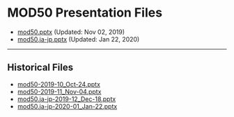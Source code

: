<!--
This is a machine generated file, and should not be edited, as it will be overwritten with future updates.
-->

# MOD50 Presentation Files

- [mod50.pptx](https://globaleventcdn.blob.core.windows.net/assets/mod/mod50/mod50.pptx) (Updated: Nov 02, 2019)
- [mod50.ja-jp.pptx](https://globaleventcdn.blob.core.windows.net/assets/mod/mod50/mod50.ja-jp.pptx) (Updated: Jan 22, 2020)
---
## Historical Files
- [mod50-2019-10_Oct-24.pptx](https://globaleventcdn.blob.core.windows.net/assets/mod/mod50/mod50-2019-10_Oct-24.pptx)
- [mod50-2019-11_Nov-04.pptx](https://globaleventcdn.blob.core.windows.net/assets/mod/mod50/mod50-2019-11_Nov-04.pptx)
- [mod50.ja-jp-2019-12_Dec-18.pptx](https://globaleventcdn.blob.core.windows.net/assets/mod/mod50/mod50.ja-jp-2019-12_Dec-18.pptx)
- [mod50.ja-jp-2020-01_Jan-22.pptx](https://globaleventcdn.blob.core.windows.net/assets/mod/mod50/mod50.ja-jp-2020-01_Jan-22.pptx)


